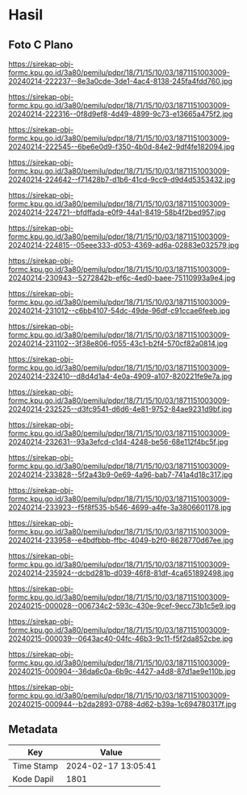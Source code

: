 # Hasil

## Foto C Plano

https://sirekap-obj-formc.kpu.go.id/3a80/pemilu/pdpr/18/71/15/10/03/1871151003009-20240214-222237--8e3a0cde-3de1-4ac4-8138-245fa4fdd760.jpg

https://sirekap-obj-formc.kpu.go.id/3a80/pemilu/pdpr/18/71/15/10/03/1871151003009-20240214-222316--0f8d9ef8-4d49-4899-9c73-e13665a475f2.jpg

https://sirekap-obj-formc.kpu.go.id/3a80/pemilu/pdpr/18/71/15/10/03/1871151003009-20240214-222545--6be6e0d9-f350-4b0d-84e2-9df4fe182094.jpg

https://sirekap-obj-formc.kpu.go.id/3a80/pemilu/pdpr/18/71/15/10/03/1871151003009-20240214-224642--f71428b7-d1b6-41cd-9cc9-d9d4d5353432.jpg

https://sirekap-obj-formc.kpu.go.id/3a80/pemilu/pdpr/18/71/15/10/03/1871151003009-20240214-224721--bfdffada-e0f9-44a1-8419-58b4f2bed957.jpg

https://sirekap-obj-formc.kpu.go.id/3a80/pemilu/pdpr/18/71/15/10/03/1871151003009-20240214-224815--05eee333-d053-4369-ad6a-02883e032579.jpg

https://sirekap-obj-formc.kpu.go.id/3a80/pemilu/pdpr/18/71/15/10/03/1871151003009-20240214-230943--5272842b-ef6c-4ed0-baee-75110993a9e4.jpg

https://sirekap-obj-formc.kpu.go.id/3a80/pemilu/pdpr/18/71/15/10/03/1871151003009-20240214-231012--c6bb4107-54dc-49de-96df-c91ccae6feeb.jpg

https://sirekap-obj-formc.kpu.go.id/3a80/pemilu/pdpr/18/71/15/10/03/1871151003009-20240214-231102--3f38e806-f055-43c1-b2f4-570cf82a0814.jpg

https://sirekap-obj-formc.kpu.go.id/3a80/pemilu/pdpr/18/71/15/10/03/1871151003009-20240214-232410--d8d4d1a4-4e0a-4909-a107-820221fe9e7a.jpg

https://sirekap-obj-formc.kpu.go.id/3a80/pemilu/pdpr/18/71/15/10/03/1871151003009-20240214-232525--d3fc9541-d6d6-4e81-9752-84ae9231d9bf.jpg

https://sirekap-obj-formc.kpu.go.id/3a80/pemilu/pdpr/18/71/15/10/03/1871151003009-20240214-232631--93a3efcd-c1d4-4248-be56-68e112f4bc5f.jpg

https://sirekap-obj-formc.kpu.go.id/3a80/pemilu/pdpr/18/71/15/10/03/1871151003009-20240214-233828--5f2a43b9-0e69-4a96-bab7-741a4d18c317.jpg

https://sirekap-obj-formc.kpu.go.id/3a80/pemilu/pdpr/18/71/15/10/03/1871151003009-20240214-233923--f5f8f535-b546-4699-a4fe-3a3806601178.jpg

https://sirekap-obj-formc.kpu.go.id/3a80/pemilu/pdpr/18/71/15/10/03/1871151003009-20240214-233958--e4bdfbbb-ffbc-4049-b2f0-8628770d67ee.jpg

https://sirekap-obj-formc.kpu.go.id/3a80/pemilu/pdpr/18/71/15/10/03/1871151003009-20240214-235924--dcbd281b-d039-46f8-81df-4ca651892498.jpg

https://sirekap-obj-formc.kpu.go.id/3a80/pemilu/pdpr/18/71/15/10/03/1871151003009-20240215-000028--006734c2-593c-430e-9cef-9ecc73b1c5e9.jpg

https://sirekap-obj-formc.kpu.go.id/3a80/pemilu/pdpr/18/71/15/10/03/1871151003009-20240215-000039--0643ac40-04fc-46b3-9c11-f5f2da852cbe.jpg

https://sirekap-obj-formc.kpu.go.id/3a80/pemilu/pdpr/18/71/15/10/03/1871151003009-20240215-000904--36da6c0a-6b9c-4427-a4d8-87d1ae9e110b.jpg

https://sirekap-obj-formc.kpu.go.id/3a80/pemilu/pdpr/18/71/15/10/03/1871151003009-20240215-000944--b2da2893-0788-4d62-b39a-1c694780317f.jpg


## Metadata

| Key        | Value               |
| ---------- | ------------------- |
| Time Stamp | 2024-02-17 13:05:41 |
| Kode Dapil | 1801                |



